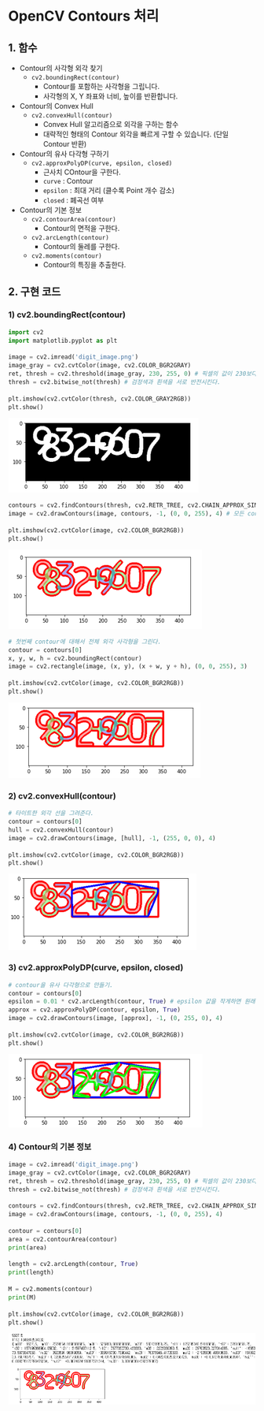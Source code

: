 # OpenCV Contours 처리

## 1. 함수
- Contour의 사각형 외각 찾기
    - ``cv2.boundingRect(contour)``
        - Contour를 포함하는 사각형을 그립니다.
        - 사각형의 X, Y 좌표와 너비, 높이를 반환합니다.
- Contour의 Convex Hull
    - ``cv2.convexHull(contour)``
        - Convex Hull 알고리즘으로 외각을 구하는 함수
        - 대략적인 형태의 Contour 외각을 빠르게 구할 수 있습니다. (단일 Contour 반환)
- Contour의 유사 다각형 구하기
    - ``cv2.approxPolyDP(curve, epsilon, closed)``
        - 근사치 COntour을 구한다.
        - ``curve`` : Contour
        - ``epsilon`` : 최대 거리 (클수록 Point 개수 감소)
        - ``closed`` : 폐곡선 여부
- Contour의 기본 정보
    - ``cv2.contourArea(contour)``
        - Contour의 면적을 구한다.
    - ``cv2.arcLength(contour)``
        - Contour의 둘레를 구한다.
    - ``cv2.moments(contour)``
        - Contour의 특징을 추출한다.



## 2. 구현 코드



### 1) cv2.boundingRect(contour)

```python
import cv2
import matplotlib.pyplot as plt

image = cv2.imread('digit_image.png')
image_gray = cv2.cvtColor(image, cv2.COLOR_BGR2GRAY)
ret, thresh = cv2.threshold(image_gray, 230, 255, 0) # 픽셀의 값이 230보다 큰 경우 255로 바꾼다.
thresh = cv2.bitwise_not(thresh) # 검정색과 흰색을 서로 반전시킨다.

plt.imshow(cv2.cvtColor(thresh, cv2.COLOR_GRAY2RGB))
plt.show()
```

![image-20220718181727868](OpenCV_Contours_2.assets/image-20220718181727868.png)

```python
contours = cv2.findContours(thresh, cv2.RETR_TREE, cv2.CHAIN_APPROX_SIMPLE)[0] # thresh 값을 넣었을 때 하얀색 값을 추출해준다. (기본적으로)
image = cv2.drawContours(image, contours, -1, (0, 0, 255), 4) # 모든 contours를 다 그림

plt.imshow(cv2.cvtColor(image, cv2.COLOR_BGR2RGB))
plt.show()
```

![image-20220718181740322](OpenCV_Contours_2.assets/image-20220718181740322.png)

```python
# 첫번째 contour에 대해서 전체 외각 사각형을 그린다.
contour = contours[0]
x, y, w, h = cv2.boundingRect(contour)
image = cv2.rectangle(image, (x, y), (x + w, y + h), (0, 0, 255), 3)

plt.imshow(cv2.cvtColor(image, cv2.COLOR_BGR2RGB))
plt.show()
```

![image-20220718181800431](OpenCV_Contours_2.assets/image-20220718181800431.png)



### 2) cv2.convexHull(contour)

```python
# 타이트한 외각 선을 그려준다.
contour = contours[0]
hull = cv2.convexHull(contour)
image = cv2.drawContours(image, [hull], -1, (255, 0, 0), 4)

plt.imshow(cv2.cvtColor(image, cv2.COLOR_BGR2RGB))
plt.show()
```

![image-20220718181937503](OpenCV_Contours_2.assets/image-20220718181937503.png)



### 3) cv2.approxPolyDP(curve, epsilon, closed)

```python
# contour을 유사 다각형으로 만들기.
contour = contours[0]
epsilon = 0.01 * cv2.arcLength(contour, True) # epsilon 값을 작게하면 원래의 contour와 유사한 다각형을 그린다.
approx = cv2.approxPolyDP(contour, epsilon, True)
image = cv2.drawContours(image, [approx], -1, (0, 255, 0), 4)

plt.imshow(cv2.cvtColor(image, cv2.COLOR_BGR2RGB))
plt.show()
```

![image-20220718181910307](OpenCV_Contours_2.assets/image-20220718181910307.png)



### 4) Contour의 기본 정보

```python
image = cv2.imread('digit_image.png')
image_gray = cv2.cvtColor(image, cv2.COLOR_BGR2GRAY)
ret, thresh = cv2.threshold(image_gray, 230, 255, 0) # 픽셀의 값이 230보다 큰 경우 255로 바꾼다.
thresh = cv2.bitwise_not(thresh) # 검정색과 흰색을 서로 반전시킨다.

contours = cv2.findContours(thresh, cv2.RETR_TREE, cv2.CHAIN_APPROX_SIMPLE)[0]
image = cv2.drawContours(image, contours, -1, (0, 0, 255), 4)

contour = contours[0]
area = cv2.contourArea(contour)
print(area)

length = cv2.arcLength(contour, True)
print(length)

M = cv2.moments(contour)
print(M)

plt.imshow(cv2.cvtColor(image, cv2.COLOR_BGR2RGB))
plt.show()
```

![image-20220718182036053](OpenCV_Contours_2.assets/image-20220718182036053.png)

